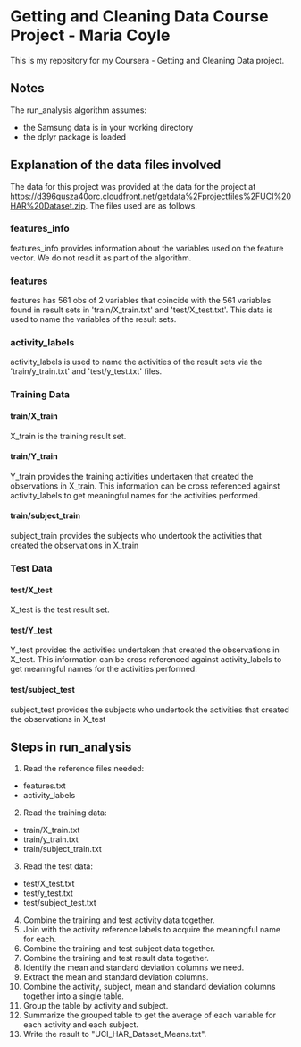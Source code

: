 # Getting and Cleaning Data Course Project - Maria Coyle
This is my repository for my Coursera - Getting and Cleaning Data project. 

## Notes
The run_analysis algorithm assumes:
- the Samsung data is in your working directory
- the dplyr package is loaded

## Explanation of the data files involved 
The data for this project was provided at the data for the project at https://d396qusza40orc.cloudfront.net/getdata%2Fprojectfiles%2FUCI%20HAR%20Dataset.zip.
The files used are as follows.
### features_info     
features_info provides information about the variables used on the feature vector. We do not read it as part of the algorithm.
### features
features has 561 obs of 2 variables that coincide with the 561 variables found in result sets in 'train/X_train.txt' and 'test/X_test.txt'. This data is used to name the variables of the result sets.
### activity_labels
activity_labels is used to name the activities of the result sets via the 'train/y_train.txt' and 'test/y_test.txt' files.

### Training Data
#### train/X_train
X_train is the training result set.
#### train/Y_train
Y_train provides the training activities undertaken that created the observations in X_train. This information can be cross referenced against activity_labels to get meaningful names for the activities performed. 
#### train/subject_train
subject_train provides the subjects who undertook the activities that created the observations in X_train

### Test Data
#### test/X_test
X_test is the test result set.
#### test/Y_test
Y_test provides the activities undertaken that created the observations in X_test. This information can be cross referenced against activity_labels to get meaningful names for the activities performed. 
#### test/subject_test
subject_test provides the subjects who undertook the activities that created the observations in X_test

## Steps in run_analysis 
1. Read the reference files needed:
- features.txt
- activity_labels
2. Read the training data:
- train/X_train.txt
- train/y_train.txt
- train/subject_train.txt
3. Read the test data:
- test/X_test.txt
- test/y_test.txt
- test/subject_test.txt
4. Combine the training and test activity data together.
5. Join with the activity reference labels to acquire the meaningful name for each.
6. Combine the training and test subject data together.
7. Combine the training and test result data together.
8. Identify the mean and standard deviation columns we need.
9. Extract the mean and standard deviation columns.
10. Combine the activity, subject, mean and standard deviation columns together into a single table.
11. Group the table by activity and subject.
12. Summarize the grouped table to get the average of each variable for each activity and each subject.
13. Write the result to "UCI_HAR_Dataset_Means.txt".
